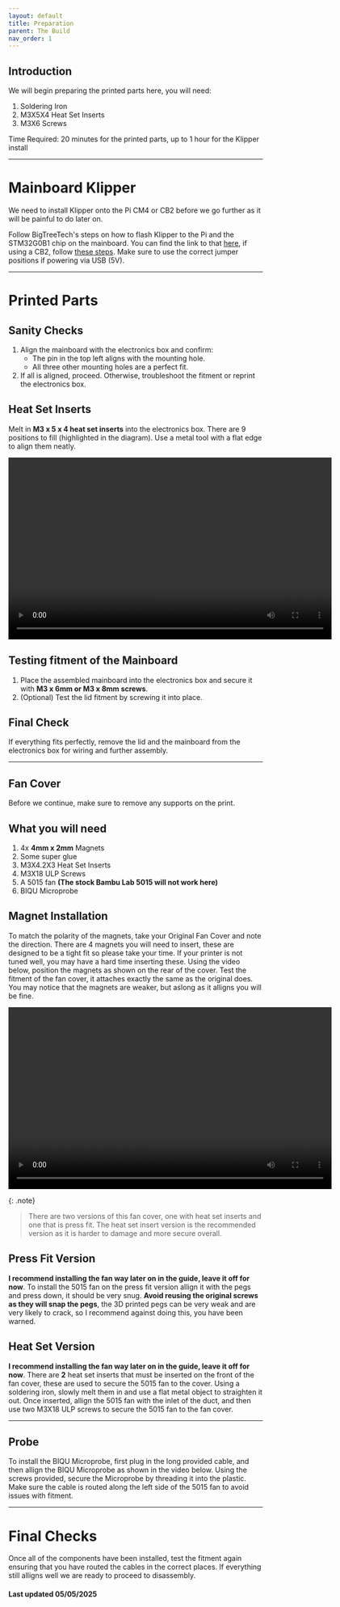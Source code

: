 ```yaml
---
layout: default
title: Preparation
parent: The Build
nav_order: 1
---
```


## Introduction

We will begin preparing the printed parts here, you will need:

1. Soldering Iron
2. M3X5X4 Heat Set Inserts
3. M3X6 Screws

Time Required: 20 minutes for the printed parts, up to 1 hour for the Klipper install

---

# Mainboard Klipper

We need to install Klipper onto the Pi CM4 or CB2 before we go further as it will be painful to do later on. 

Follow BigTreeTech's steps on how to flash Klipper to the Pi and the STM32G0B1 chip on the mainboard. You can find the link to that [here](https://bttwiki.com/Software%20Installation.html), if using a CB2, follow [these steps](https://github.com/bigtreetech/CB2/blob/master/BIGTREETECH%20CB2%20User%20Manual.pdf). Make sure to use the correct jumper positions if powering via USB (5V).

---

# Printed Parts

## Sanity Checks
1. Align the mainboard with the electronics box and confirm:
   - The pin in the top left aligns with the mounting hole.
   - All three other mounting holes are a perfect fit.
2. If all is aligned, proceed. Otherwise, troubleshoot the fitment or reprint the electronics box.

## Heat Set Inserts
Melt in **M3 x 5 x 4 heat set inserts** into the electronics box. There are 9 positions to fill (highlighted in the diagram). Use a metal tool with a flat edge to align them neatly.

<video width="640" height="360" preload="auto" controls>
   <source src="/videos/Electronics Heatset.mp4" type="video/mp4">
   <!-- Fallback -->
   <p style="color:red; font-weight: bold;">Your browser doesn't support embedded videos.</p>
</video>

## Testing fitment of the Mainboard

1. Place the assembled mainboard into the electronics box and secure it with **M3 x 6mm or M3 x 8mm screws**.
2. (Optional) Test the lid fitment by screwing it into place.

## Final Check
If everything fits perfectly, remove the lid and the mainboard from the electronics box for wiring and further assembly.

---

## Fan Cover

Before we continue, make sure to remove any supports on the print.

## What you will need
1. 4x **4mm x 2mm** Magnets
2. Some super glue
3. M3X4.2X3 Heat Set Inserts
4. M3X18 ULP Screws
5. A 5015 fan **(The stock Bambu Lab 5015 will not work here)**
6. BIQU Microprobe

## Magnet Installation
To match the polarity of the magnets, take your Original Fan Cover and note the direction. There are 4 magnets you will need to insert, these are designed to be a tight fit so please take your time. If your printer is not tuned well, you may have a hard time inserting these. Using the video below, position the magnets as shown on the rear of the cover. Test the fitment of the fan cover, it attaches exactly the same as the original does. You may notice that the magnets are weaker, but aslong as it alligns you will be fine.

<video width="640" height="360" preload="auto" controls>
   <source src="/videos/Toolhead Assy.mp4" type="video/mp4">
   <!-- Fallback -->
   <p style="color:red; font-weight: bold;">Your browser doesn't support embedded videos.</p>
</video>

{: .note}
> There are two versions of this fan cover, one with heat set inserts and one that is press fit. The heat set insert version is the recommended version as it is harder to damage and more secure overall.

## Press Fit Version
**I recommend installing the fan way later on in the guide, leave it off for now**. To install the 5015 fan on the press fit version allign it with the pegs and press down, it should be very snug. **Avoid reusing the original screws as they will snap the pegs**, the 3D printed pegs can be very weak and are very likely to crack, so I recommend against doing this, you have been warned.

## Heat Set Version
**I recommend installing the fan way later on in the guide, leave it off for now**. There are **2** heat set inserts that must be inserted on the front of the fan cover, these are used to secure the 5015 fan to the cover. Using a soldering iron, slowly melt them in and use a flat metal object to straighten it out. Once inserted, allign the 5015 fan with the inlet of the duct, and then use two M3X18 ULP screws to secure the 5015 fan to the fan cover.

---

## Probe
To install the BIQU Microprobe, first plug in the long provided cable, and then allign the BIQU Microprobe as shown in the video below. Using the screws provided, secure the Microprobe by threading it into the plastic. Make sure the cable is routed along the left side of the 5015 fan to avoid issues with fitment.

---

# Final Checks

Once all of the components have been installed, test the fitment again ensuring that you have routed the cables in the correct places. If everything still alligns well we are ready to proceed to disassembly.

#### Last updated 05/05/2025